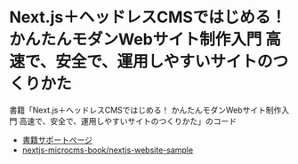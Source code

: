 # Next.js＋ヘッドレスCMSではじめる！ かんたんモダンWebサイト制作入門 高速で、安全で、運用しやすいサイトのつくりかた

書籍「Next.js＋ヘッドレスCMSではじめる！ かんたんモダンWebサイト制作入門 高速で、安全で、運用しやすいサイトのつくりかた」のコード

- [書籍サポートページ](https://www.shoeisha.co.jp/book/detail/9784798183664)
- [nextjs-microcms-book/nextjs-website-sample](https://github.com/nextjs-microcms-book/nextjs-website-sample)

